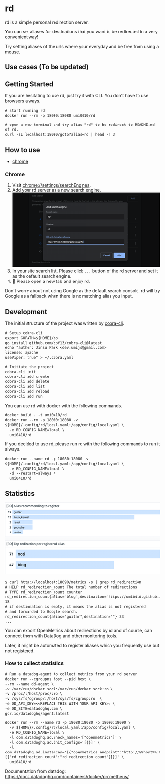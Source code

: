 # rd

rd is a simple personal redirection server.

You can set aliases for destinations that you want to be redirected in a very convenient way!

Try setting aliases of the urls where your everyday and be free from using a mouse.

## Use cases (To be updated)

## Getting Started

If you are hesitating to use rd, just try it with CLI. You don't have to use browsers always.

```shell
# start running rd
docker run --rm -p 18080:18080 umi0410/rd
```

```shell
# open a new terminal and try alias "rd" to be redirect to README.md of rd.
curl -sL localhost:18080/goto?alias=rd | head -n 3
```

## How to use

* [chrome](#Chrome)

### Chrome

1. Visit [chrome://settings/searchEngines](chrome://settings/searchEngines).
2. Add your rd server as a new search engine.
  ![](./assets/chrome-add-to-site-search-engine.png)
3. In your site search list, Please click `...` button of the rd server and set it as the default search engine.
4. 🎉 Please open a new tab and enjoy rd.

Don't worry about not using Google as the default search console. rd will try Google as a fallback when
there is no matching alias you input.

## Development

The initial structure of the project was written by [cobra-cli](https://github.com/spf13/cobra-cli/).

```shell
# Setup cobra-cli
export GOPATH=${HOME}/go
go install github.com/spf13/cobra-cli@latest
echo "author: Jinsu Park <dev.umijs@gmail.com>
license: apache
useViper: true" > ~/.cobra.yaml
```

```shell
# Initiate the project
cobra-cli init
cobra-cli add create
cobra-cli add delete
cobra-cli add list
cobra-cli add reload
cobra-cli add run 
```

You can use rd with docker with the following commands.

```shell
docker build . -t umi0410/rd
docker run --rm -p 18080:18080 -v ${HOME}/.config/rd/local.yaml:/app/config/local.yaml \
  -e RD_CONFIG_NAME=local \
  umi0410/rd
```

If you decided to use rd, please run rd with the following commands to run it always.

```shell
docker run --name rd -p 18080:18080 -v ${HOME}/.config/rd/local.yaml:/app/config/local.yaml \
  -e RD_CONFIG_NAME=local \
  -d --restart=always \
  umi0410/rd
```

## Statistics

![](./assets/stat-datadog.png)

```shell
$ curl http://localhost:18090/metrics -s | grep rd_redirection
# HELP rd_redirection_count The total number of redirections.
# TYPE rd_redirection_count counter
rd_redirection_count{alias="blog",destination="https://umi0410.github.io"} 18
# if destionation is empty, it means the alias is not registered
# and forwarded to Google search.
rd_redirection_count{alias="guitar",destination=""} 33
...
```

You can export OpenMetrics about redirections by rd and of course, can connect them 
with DataDog and other monitoring tools.

Later, it might be automated to register aliases which you frequently use but not registered.

### How to collect statistics

```shell
# Run a datadog-agent to collect metrics from your rd server
docker run --cgroupns host --pid host \
--rm --name dd-agent \
-v /var/run/docker.sock:/var/run/docker.sock:ro \
-v /proc/:/host/proc/:ro \
-v /sys/fs/cgroup/:/host/sys/fs/cgroup:ro  \
-e DD_API_KEY=<<REPLACE THIS WITH YOUR API KEY>> \
-e DD_SITE=datadoghq.com \
gcr.io/datadoghq/agent:latest
```

```shell
docker run --rm --name rd -p 18080:18080 -p 18090:18090 \
  -v ${HOME}/.config/rd/local.yaml:/app/config/local.yaml \
  -e RD_CONFIG_NAME=local \
  -l com.datadoghq.ad.check_names='["openmetrics"]' \
  -l com.datadoghq.ad.init_configs='[{}]' \
  -l com.datadoghq.ad.instances='[{"openmetrics_endpoint":"http://%%host%%:%%port%%/metrics","metrics":[{"rd_redirection_count":"rd_redirection_count"}]}]' \
  umi0410/rd
```

Documentation from datadog: https://docs.datadoghq.com/containers/docker/prometheus/
